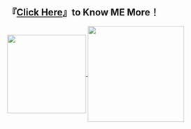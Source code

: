 
## 『[Click Here](https://mp333player.com)』to Know ME More！

<a href="https://wakatime.com/@JeanneWillis">
  <img height=180 align="center" src="https://github-readme-stats.vercel.app/api/wakatime?username=JeanneWillis&layout=compact&langs_count=8&card_width=220" />
</a>

<a href="https://github.com/liW-J">
  <img height=220 align="center" src="https://github-readme-stats.vercel.app/api/top-langs?username=liW-J&layout=donut&langs_count=6&card_width=350" />
</a>






